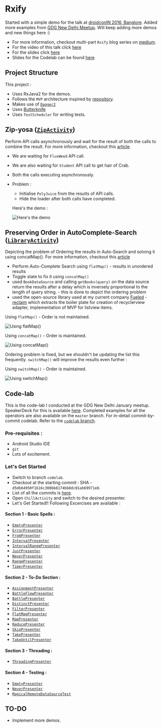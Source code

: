 
# Rxify

Started with a simple demo for the talk at [droidconIN 2016, Banglore](https://droidconin.talkfunnel.com/2016/94-rxify-a-simple-spell-for-complex-rxjava-operators). Added more examples from [GDG New Delhi Meetup](https://www.facebook.com/events/1846568045632997/). 
Will keep adding more demos and new things here :)
 - For more information, checkout multi-part `Rxify` blog series on [medium](https://medium.com/@ragdroid/rxify-a-simple-spell-for-complex-rxjava-operators-part-1-4c31921583c4#.6hxqs39e6).
 - For the video of this talk click [here](https://www.youtube.com/watch?v=UTyPMjfO1cA&list=PL279M8GbNsevRo-PUq-9UrfJgFAIK6ONd&index=4)
 - For the slides click [here](https://speakerdeck.com/ragdroid/rxify-a-simple-spell-for-complex-rxjava-operators)
 - Slides for the Codelab can be found [here](https://speakerdeck.com/ragdroid/rxify-a-talk-to-remember-codelab)
 
## Project Structure

This project :

 - Uses RxJava2 for the demos.
 - Follows the `MVP` architecture inspired by [repository](https://github.com/googlesamples/android-architecture).
 - Makes use of [`Dagger2`](https://google.github.io/dagger/)
 - Uses [Butterknife](http://jakewharton.github.io/butterknife/)
 - Uses `TestScheduler` for writing tests.
 
## Zip-yosa ([`ZipActivity`](https://github.com/ragdroid/rxify/blob/master/app/src/main/java/com/ragdroid/rxify/zip/ZipActivity.java))

  Perform API calls asynchronously and wait for the result of both the calls to combine the result.
  For more information, checkout this [article](https://medium.com/@ragdroid/rxify-a-simple-spell-for-complex-rxjava-operators-part-1-4c31921583c4#.6hxqs39e6).

 - We are waiting for `FluxWeed` API call. 
 - We are also waiting for `Student` API call to get hair of Crab. 
 - Both the calls executing asynchronously. 
 - Problem : 
    - Initialise `PolyJuice` from the results of API calls. 
    - Hide the loader after both calls have completed.

    Here's the demo :

    ![Here's the demo](https://github.com/ragdroid/rxify/raw/master/images/Zipyosa.gif)

    
## Preserving Order in AutoComplete-Search ([`LibraryActivity`](https://github.com/ragdroid/rxify/blob/master/app/src/main/java/com/ragdroid/rxify/library/LibraryActivity.java))

  Depicting the problem of Ordering the results in Auto-Search and solving it using concatMap().
  For more information, checkout this [article](https://medium.com/@ragdroid/rxify-maintaining-order-in-auto-complete-search-d5c46ba26578#.f367qiy0u)

 - Perform Auto-Complete Search using `flatMap()` - results in unordered results
 - Toggle state to fix it using `concatMap()`
 - used `BookDataSource` and calling `getBooks(query)` on the data source return the results after a delay which is
    inversely proportional to the length of query string. - this is done to depict the ordering problem
 - used the open-source library used at my current company [Fueled](https://fueled.com/) - [reclaim](https://github.com/Fueled/reclaim) which
    extracts the boiler plate for creation of recyclerview adapter, implementation of MVP for listview items.

 Using `flatMap()` - Order is not maintained.

 ![Using `flatMap()`](https://github.com/ragdroid/rxify/raw/master/images/Buggy.gif)

 Using `concatMap()` - Order is maintained.

 ![Using `concatMap()`](https://github.com/ragdroid/rxify/raw/master/images/Fixy.gif)

Ordering problem is fixed, but we shouldn't be updating the list this frequently. 
`switchMap()` will improve the results even further :

 Using `switchMap()` - Order is maintained.

 ![Using `switchMap()`](https://github.com/ragdroid/rxify/raw/master/images/SwitchMap.gif)


## Code-lab 
This is the code-lab I conducted at the GDG New Delhi January meetup. SpeakerDeck for this is available [here](https://speakerdeck.com/ragdroid/rxify-a-talk-to-remember-codelab). Completed examples for all the operators are also available on the `master` branch. For in-detail commit-by-commit codelab. Refer to the [`codelab` branch](https://github.com/ragdroid/rxify/tree/codelab).

### Pre-requisites :
 - Android Studio IDE
 - `git`
 - Lots of excitement.

### Let's Get Started

 - Switch to branch `codelab`.
 - Checkout at the starting commit : SHA - `d5db64950f1616c308bb8174bb8dc01ab69971e8`.
 - List of all the commits is [here](https://github.com/ragdroid/rxify/commits/codelab).
 - Open `ChillActivity` and switch to the desired presenter.
 - Let's Get Started!! Following Excercises are available :

 #### Section 1 - Basic Spells :
 	
 - [`EmptyPresenter`](app/src/main/java/com/ragdroid/rxify/codelab/presenter/EmptyPresenter.java)
 - [`ErrorPresenter`](app/src/main/java/com/ragdroid/rxify/codelab/presenter/ErrorPresenter.java)
 - [`FromPresenter`](app/src/main/java/com/ragdroid/rxify/codelab/presenter/FromPresenter.java)
 - [`IntervalPresenter`](app/src/main/java/com/ragdroid/rxify/codelab/presenter/IntervalPresenter.java)
 - [`IntervalRangePresenter`](app/src/main/java/com/ragdroid/rxify/codelab/presenter/IntervalRangePresenter.java)
 - [`JustPresenter`](app/src/main/java/com/ragdroid/rxify/codelab/presenter/JustPresenter.java)
 - [`NeverPresenter`](app/src/main/java/com/ragdroid/rxify/codelab/presenter/NeverPresenter.java)
 - [`RangePresenter`](app/src/main/java/com/ragdroid/rxify/codelab/presenter/RangePresenter.java)
 - [`TimerPresenter`](app/src/main/java/com/ragdroid/rxify/codelab/presenter/TimerPresenter.java) 

 #### Section 2 - To-Do Section :
 	
 - [`AssignmentPresenter`](app/src/main/java/com/ragdroid/rxify/codelab/presenter2/AssignmentPresenter.java)
 - [`BattleFlowPresenter`](app/src/main/java/com/ragdroid/rxify/codelab/presenter2/BattleFlowPresenter.java)
 - [`BattlePresenter`](app/src/main/java/com/ragdroid/rxify/codelab/presenter2/BattlePresenter.java)
 - [`DistinctPresenter`](app/src/main/java/com/ragdroid/rxify/codelab/presenter2/DistinctPresenter.java)
 - [`FilterPresenter`](app/src/main/java/com/ragdroid/rxify/codelab/presenter2/FilterPresenter.java)
 - [`FlatMapPresenter`](app/src/main/java/com/ragdroid/rxify/codelab/presenter2/FlatMapPresenter.java)
 - [`MapPresenter`](app/src/main/java/com/ragdroid/rxify/codelab/presenter2/MapPresenter.java)
 - [`ReducePresenter`](app/src/main/java/com/ragdroid/rxify/codelab/presenter2/ReducePresenter.java)
 - [`SkipPresenter`](app/src/main/java/com/ragdroid/rxify/codelab/presenter2/SkipPresenter.java)
 - [`TakePresenter`](app/src/main/java/com/ragdroid/rxify/codelab/presenter2/TakePresenter.java)
 - [`TakeUntilPresenter`](app/src/main/java/com/ragdroid/rxify/codelab/presenter2/TakeUntilPresenter.java)

 #### Section 3 - Threading :
	
 - [`ThreadingPresenter`](app/src/main/java/com/ragdroid/rxify/codelab/presenter2/ThreadingPresenter.java)

 #### Section 4 - Testing :
	
 - [`EmptyPresenter`](app/src/test/java/com/ragdroid/rxify/codelab/presenter/EmptyPresenterTest.java)
 - [`NeverPresenter`](app/src/test/java/com/ragdroid/rxify/codelab/presenter/NeverPresenterTest.java)
 - [`MagicalRemoteDataSourceTest`](app/src/test/java/com/ragdroid/rxify/logic/data/remote/MagicalRemoteDataSourceTest.java)


## TO-DO
 - Implement more demos.
